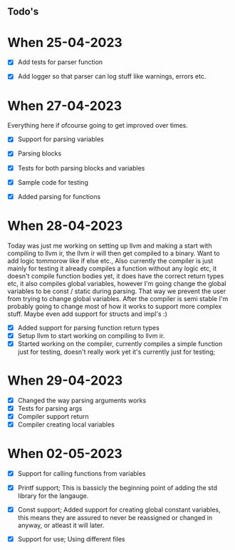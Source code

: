 ## Todo's 

# When 25-04-2023
- [x] Add tests for parser function

- [x] Add logger so that parser can log stuff like warnings, errors etc.

# When 27-04-2023

Everything here if ofcourse going to get improved over times.

- [x] Support for parsing variables

- [x] Parsing blocks 

- [x] Tests for both parsing blocks and variables

- [x] Sample code for testing

- [x] Added parsing for functions

# When 28-04-2023

Today was just me working on setting up llvm and making a start with compiling to llvm ir, the llvm ir will then get compiled to a binary. Want to add logic tommorow like if else etc., Also currently the compiler is just mainly for testing  it already compiles a function without any logic etc, it doesn't compile function bodies yet, it does have the correct return types etc, it also compiles global variables, however I'm going change the global variables to be const / static during parsing. That way we prevent the user from trying to change global variables. After the compiler is semi stable I'm probably going to change most of how it works to support more complex stuff. Maybe even add support for structs and impl's :)

- [x] Added support for parsing function return types
- [x] Setup llvm to start working on compiling to llvm ir.
- [x] Started working on the compiler, currently compiles a simple function just for testing, doesn't really work yet it's currently just for testing;

# When 29-04-2023

- [x] Changed the way parsing arguments works
- [x] Tests for parsing args
- [x] Compiler support return
- [x] Compiler creating local variables

# When 02-05-2023

- [x] Support for calling functions from variables 

- [x] Printf support; This is bassicly the beginning point of adding the std library for the langauge.

- [x] Const support; Added support for creating global constant variables, this means they are assured to never be reassigned or changed in anyway, or atleast it will later. 

- [x] Support for use; Using different files
